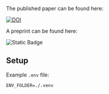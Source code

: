 The published paper can be found here:

[![DOI](https://img.shields.io/badge/DOI-10.1007/978--3--031--42697--1__5-FAB70C?logo=doi)](https://doi.org/10.1007/978-3-031-42697-1_5)

A preprint can be found here:

![Static Badge](https://img.shields.io/badge/Zenodo-https%3A%2F%2Fzenodo.org%2Frecord%2F8378906-blue)

## Setup

Example `.env` file:
```
ENV_FOLDER=./.venv
```
